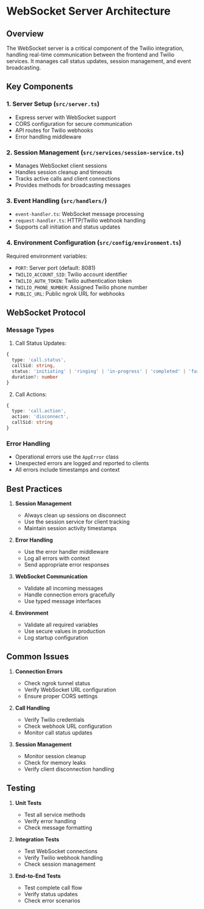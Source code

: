 # WebSocket Server Architecture

## Overview
The WebSocket server is a critical component of the Twilio integration, handling real-time communication between the frontend and Twilio services. It manages call status updates, session management, and event broadcasting.

## Key Components

### 1. Server Setup (`src/server.ts`)
- Express server with WebSocket support
- CORS configuration for secure communication
- API routes for Twilio webhooks
- Error handling middleware

### 2. Session Management (`src/services/session-service.ts`)
- Manages WebSocket client sessions
- Handles session cleanup and timeouts
- Tracks active calls and client connections
- Provides methods for broadcasting messages

### 3. Event Handling (`src/handlers/`)
- `event-handler.ts`: WebSocket message processing
- `request-handler.ts`: HTTP/Twilio webhook handling
- Supports call initiation and status updates

### 4. Environment Configuration (`src/config/environment.ts`)
Required environment variables:
- `PORT`: Server port (default: 8081)
- `TWILIO_ACCOUNT_SID`: Twilio account identifier
- `TWILIO_AUTH_TOKEN`: Twilio authentication token
- `TWILIO_PHONE_NUMBER`: Assigned Twilio phone number
- `PUBLIC_URL`: Public ngrok URL for webhooks

## WebSocket Protocol

### Message Types
1. Call Status Updates:
```typescript
{
  type: 'call.status',
  callSid: string,
  status: 'initiating' | 'ringing' | 'in-progress' | 'completed' | 'failed',
  duration?: number
}
```

2. Call Actions:
```typescript
{
  type: 'call.action',
  action: 'disconnect',
  callSid: string
}
```

### Error Handling
- Operational errors use the `AppError` class
- Unexpected errors are logged and reported to clients
- All errors include timestamps and context

## Best Practices
1. **Session Management**
   - Always clean up sessions on disconnect
   - Use the session service for client tracking
   - Maintain session activity timestamps

2. **Error Handling**
   - Use the error handler middleware
   - Log all errors with context
   - Send appropriate error responses

3. **WebSocket Communication**
   - Validate all incoming messages
   - Handle connection errors gracefully
   - Use typed message interfaces

4. **Environment**
   - Validate all required variables
   - Use secure values in production
   - Log startup configuration

## Common Issues
1. **Connection Errors**
   - Check ngrok tunnel status
   - Verify WebSocket URL configuration
   - Ensure proper CORS settings

2. **Call Handling**
   - Verify Twilio credentials
   - Check webhook URL configuration
   - Monitor call status updates

3. **Session Management**
   - Monitor session cleanup
   - Check for memory leaks
   - Verify client disconnection handling

## Testing
1. **Unit Tests**
   - Test all service methods
   - Verify error handling
   - Check message formatting

2. **Integration Tests**
   - Test WebSocket connections
   - Verify Twilio webhook handling
   - Check session management

3. **End-to-End Tests**
   - Test complete call flow
   - Verify status updates
   - Check error scenarios 